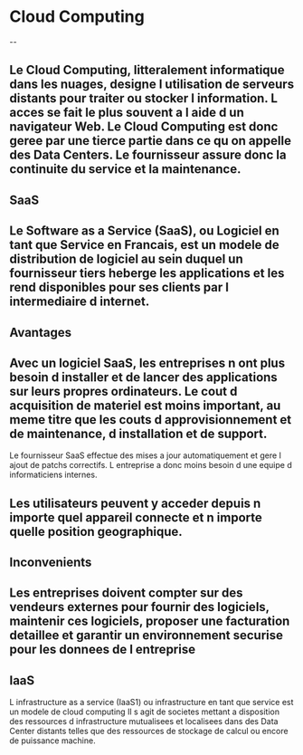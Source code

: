 # Cloud Computing
--

Le Cloud Computing, litteralement informatique dans les nuages, designe l utilisation de serveurs distants 
pour traiter ou stocker l information. L acces se fait le plus souvent a l aide d un navigateur Web. Le Cloud 
Computing est donc geree par une tierce partie dans ce qu on appelle des Data Centers. Le fournisseur 
assure donc la continuite du service et la maintenance.
---

## SaaS
Le Software as a Service (SaaS), ou Logiciel en tant que Service en Francais, est un modele de distribution de logiciel au sein duquel un fournisseur tiers heberge les applications et les rend disponibles pour ses clients par l intermediaire d internet.
--

## Avantages 
Avec un logiciel SaaS, les entreprises n ont plus besoin d installer et de lancer des applications sur leurs propres ordinateurs. Le cout d acquisition de materiel est moins important, au meme titre que les couts d approvisionnement et de maintenance, d installation et de support.
--

Le fournisseur SaaS effectue des mises a jour automatiquement et gere l ajout de patchs correctifs. L entreprise a donc moins besoin d une equipe d informaticiens internes.

Les utilisateurs peuvent y acceder depuis n importe quel appareil connecte et n importe quelle position geographique.
--

## Inconvenients

Les entreprises doivent compter sur des vendeurs externes pour fournir des logiciels, maintenir ces logiciels, proposer une facturation detaillee et garantir un environnement securise pour les donnees de l entreprise
---

## IaaS
L infrastructure as a service (IaaS1) ou infrastructure en tant que service est un modele de cloud computing 
Il s agit de societes mettant a disposition des ressources d infrastructure mutualisees et localisees dans des Data Center distants telles que des ressources de stockage de calcul ou encore de puissance machine.

